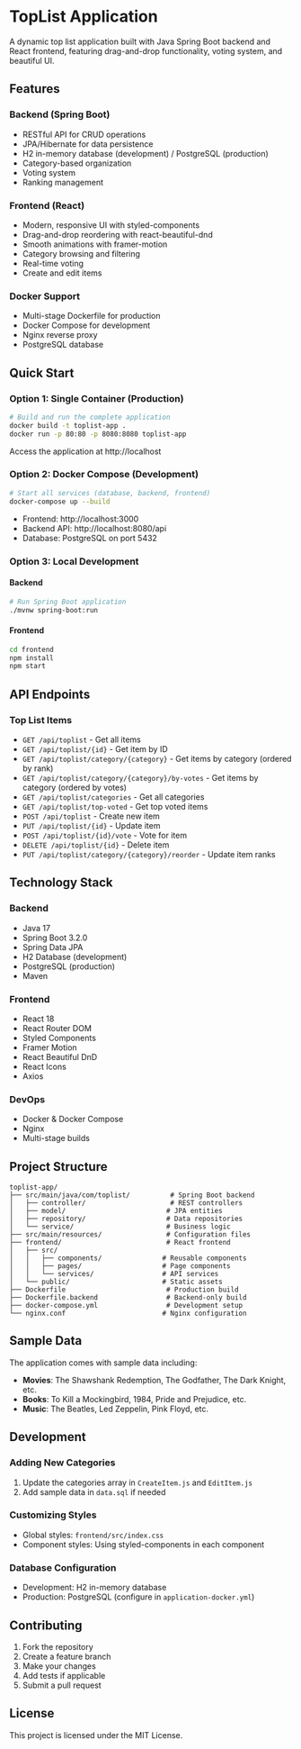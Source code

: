 # TopList Application

A dynamic top list application built with Java Spring Boot backend and React frontend, featuring drag-and-drop functionality, voting system, and beautiful UI.

## Features

### Backend (Spring Boot)
- RESTful API for CRUD operations
- JPA/Hibernate for data persistence
- H2 in-memory database (development) / PostgreSQL (production)
- Category-based organization
- Voting system
- Ranking management

### Frontend (React)
- Modern, responsive UI with styled-components
- Drag-and-drop reordering with react-beautiful-dnd
- Smooth animations with framer-motion
- Category browsing and filtering
- Real-time voting
- Create and edit items

### Docker Support
- Multi-stage Dockerfile for production
- Docker Compose for development
- Nginx reverse proxy
- PostgreSQL database

## Quick Start

### Option 1: Single Container (Production)
```bash
# Build and run the complete application
docker build -t toplist-app .
docker run -p 80:80 -p 8080:8080 toplist-app
```

Access the application at http://localhost

### Option 2: Docker Compose (Development)
```bash
# Start all services (database, backend, frontend)
docker-compose up --build
```

- Frontend: http://localhost:3000
- Backend API: http://localhost:8080/api
- Database: PostgreSQL on port 5432

### Option 3: Local Development

#### Backend
```bash
# Run Spring Boot application
./mvnw spring-boot:run
```

#### Frontend
```bash
cd frontend
npm install
npm start
```

## API Endpoints

### Top List Items
- `GET /api/toplist` - Get all items
- `GET /api/toplist/{id}` - Get item by ID
- `GET /api/toplist/category/{category}` - Get items by category (ordered by rank)
- `GET /api/toplist/category/{category}/by-votes` - Get items by category (ordered by votes)
- `GET /api/toplist/categories` - Get all categories
- `GET /api/toplist/top-voted` - Get top voted items
- `POST /api/toplist` - Create new item
- `PUT /api/toplist/{id}` - Update item
- `POST /api/toplist/{id}/vote` - Vote for item
- `DELETE /api/toplist/{id}` - Delete item
- `PUT /api/toplist/category/{category}/reorder` - Update item ranks

## Technology Stack

### Backend
- Java 17
- Spring Boot 3.2.0
- Spring Data JPA
- H2 Database (development)
- PostgreSQL (production)
- Maven

### Frontend
- React 18
- React Router DOM
- Styled Components
- Framer Motion
- React Beautiful DnD
- React Icons
- Axios

### DevOps
- Docker & Docker Compose
- Nginx
- Multi-stage builds

## Project Structure

```
toplist-app/
├── src/main/java/com/toplist/          # Spring Boot backend
│   ├── controller/                     # REST controllers
│   ├── model/                         # JPA entities
│   ├── repository/                    # Data repositories
│   └── service/                       # Business logic
├── src/main/resources/                # Configuration files
├── frontend/                          # React frontend
│   ├── src/
│   │   ├── components/               # Reusable components
│   │   ├── pages/                    # Page components
│   │   └── services/                 # API services
│   └── public/                       # Static assets
├── Dockerfile                         # Production build
├── Dockerfile.backend                 # Backend-only build
├── docker-compose.yml                 # Development setup
└── nginx.conf                        # Nginx configuration
```

## Sample Data

The application comes with sample data including:
- **Movies**: The Shawshank Redemption, The Godfather, The Dark Knight, etc.
- **Books**: To Kill a Mockingbird, 1984, Pride and Prejudice, etc.
- **Music**: The Beatles, Led Zeppelin, Pink Floyd, etc.

## Development

### Adding New Categories
1. Update the categories array in `CreateItem.js` and `EditItem.js`
2. Add sample data in `data.sql` if needed

### Customizing Styles
- Global styles: `frontend/src/index.css`
- Component styles: Using styled-components in each component

### Database Configuration
- Development: H2 in-memory database
- Production: PostgreSQL (configure in `application-docker.yml`)

## Contributing

1. Fork the repository
2. Create a feature branch
3. Make your changes
4. Add tests if applicable
5. Submit a pull request

## License

This project is licensed under the MIT License.
